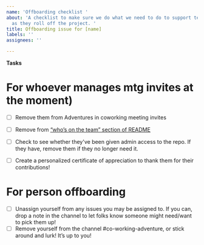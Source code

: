 ```yaml
---
name: 'Offboarding checklist '
about: 'A checklist to make sure we do what we need to do to support team members
  as they roll off the project. '
title: Offboarding issue for [name]
labels: ''
assignees: ''

---
```


**Tasks**
# For whoever manages mtg invites at the moment)
- [ ] Remove them from Adventures in coworking meeting invites
- [ ] Remove from [“who’s on the team” section of README](https://docs.google.com/document/d/1dRKIZld_QmohUeDLQ8RbiHTweqHsJEjsn2akNMzQRUI/edit#bookmark=id.y4t1lhlwws4z)
- [ ] Check to see whether they've been given admin access to the repo. If they have, remove them if they no longer need it. 
- [ ] Create a personalized certificate of appreciation to thank them for their contributions!


# For person offboarding
- [ ] Unassign yourself from any issues you may be assigned to. If you can, drop a note in the channel to let folks know someone might need/want to pick them up!
- [ ] Remove yourself from the channel #co-working-adventure, or stick around and lurk! It’s up to you!
